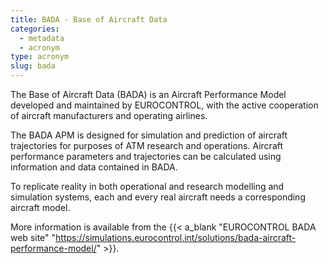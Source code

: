 ```yaml
---
title: BADA - Base of Aircraft Data
categories:
  - metadata
  - acronym
type: acronym
slug: bada
---
```


The Base of Aircraft Data (BADA) is an Aircraft Performance Model developed and maintained by EUROCONTROL, with the active cooperation of aircraft manufacturers and operating airlines.

The BADA APM is designed for simulation and prediction of aircraft trajectories for purposes of ATM research and operations. Aircraft performance parameters and trajectories can be calculated using information and data contained in BADA.

To replicate reality in both operational and research modelling and simulation systems, each and every real aircraft needs a corresponding aircraft model.

More information is available from the {{< a_blank "EUROCONTROL BADA web site" "https://simulations.eurocontrol.int/solutions/bada-aircraft-performance-model/" >}}.
